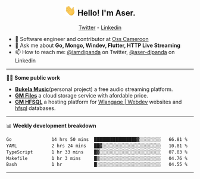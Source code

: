 <h2 align="center"> <img src="https://github.com/gabriel-TheCode/gabriel-TheCode/blob/master/gifs/Hi.gif" width="30px"> Hello! I'm Aser.</h2>
<p align="center">
  <a href="https://twitter.com/iamdipanda">Twitter</a> - 
  <a href="https://www.linkedin.com/in/aser-dipanda/">Linkedin</a>
</p>


- 🔭 Software engineer and contributor at [Oss Cameroon](https://github.com/osscameroon)
- 💬 Ask me about **Go, Mongo, Windev, Flutter, HTTP Live Streaming**
- 📫 How to reach me: [@iamdipanda](https://twitter.com/iamdipanda) on Twitter, [@aser-dipanda](https://www.linkedin.com/in/aser-dipanda/) on Linkedin

-------

👨‍💻 **Some public work**

- **[Bukela Music](https://music.bukela.co)**(personal project) a free audio streaming platform. 
- **[GM Files](https://gamesmania.io)** a cloud storage service with afordable price.
- **[GM HFSQL](https://gamesmania.io)** a hosting platform for [Wlangage | Webdev](https://pcsoft.fr/webdev/index.html) websites and [hfsql](https://pcsoft.fr/accueilpub/hfsql.htm) databases.
-------

📊 **Weekly development breakdown**

<!--START_SECTION:waka-->

```txt
Go               14 hrs 50 mins  ████████████████▓░░░░░░░░   66.81 %
YAML             2 hrs 24 mins   ██▓░░░░░░░░░░░░░░░░░░░░░░   10.81 %
TypeScript       1 hr 33 mins    █▓░░░░░░░░░░░░░░░░░░░░░░░   07.03 %
Makefile         1 hr 3 mins     █▒░░░░░░░░░░░░░░░░░░░░░░░   04.76 %
Bash             1 hr            █░░░░░░░░░░░░░░░░░░░░░░░░   04.55 %
```

<!--END_SECTION:waka-->

-------

